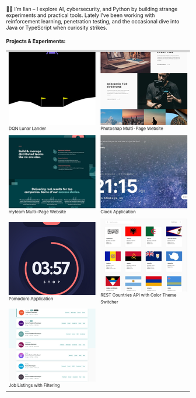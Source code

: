 <p>
👋🏻 I’m Ilan – I explore AI, cybersecurity, and Python by building strange experiments and practical tools. Lately I’ve been working with reinforcement learning, penetration testing, and the occasional dive into Java or TypeScript when curiosity strikes.
</p>

#### Projects & Experiments:

<table>
  <tr>
    <td width="50%">
      <a href="#">
        <img src="assets/lander.gif" style="width:100%; height:200px; object-fit:cover;" />
      </a>
      <br><sup>DQN Lunar Lander</sup>
    </td>
    <td width="50%">
      <a href="https://github.com/iknowmagic/photosnap-multi-page-website">
        <img src="assets/photosnap.png" style="width:100%; height:200px; object-fit:cover;" />
      </a>
      <br><sup>Photosnap Multi-Page Website</sup>
    </td>
  </tr>
  <tr>
    <td width="50%">
      <a href="https://github.com/iknowmagic/myteam-multi-page-website">
        <img src="assets/talent.png" style="width:100%; height:200px; object-fit:cover;" />
      </a>
      <br><sup>myteam Multi-Page Website</sup>
    </td>
    <td width="50%">
      <a href="https://github.com/iknowmagic/clock-app">
        <img src="assets/time.png" style="width:100%; height:200px; object-fit:cover;" />
      </a>
      <br><sup>Clock Application</sup>
    </td>
  </tr>
  <tr>
    <td width="50%">
      <a href="https://github.com/iknowmagic/pomodoro-app">
        <img src="assets/pomodoro.png" style="width:100%; height:200px; object-fit:cover;" />
      </a>
      <br><sup>Pomodoro Application</sup>
    </td>
    <td width="50%">
      <a href="https://github.com/iknowmagic/rest-countries-api-with-color-theme-switcher">
        <img src="assets/flags.png" style="width:100%; height:200px; object-fit:cover;" />
      </a>
      <br><sup>REST Countries API with Color Theme Switcher</sup>
    </td>
  </tr>
  <tr>
    <td width="50%">
      <a href="https://github.com/iknowmagic/devjobs-app">
        <img src="assets/jobs.png" style="width:100%; height:200px; object-fit:cover;" />
      </a>
      <br><sup>Job Listings with Filtering</sup>
    </td>
  </tr>
</table>
